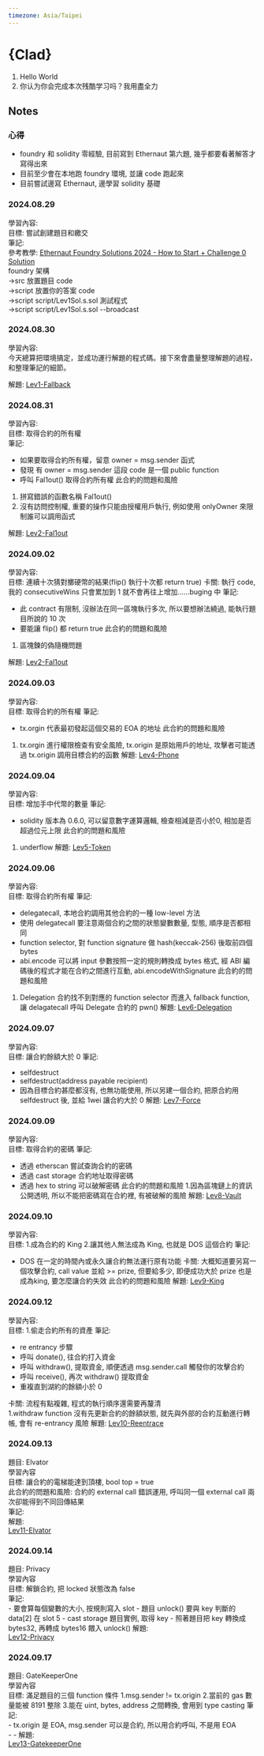 ```yaml
---
timezone: Asia/Taipei
---
```


# {Clad}

1. Hello World
2. 你认为你会完成本次残酷学习吗？我用盡全力

## Notes

<!-- Content_START -->

### 心得
- foundry 和 solidity 零經驗, 目前寫到 Ethernaut 第六題, 幾乎都要看著解答才寫得出來
- 目前至少會在本地跑 foundry 環境, 並讓 code 跑起來
- 目前嘗試邊寫 Ethernaut, 邊學習 solidity 基礎

### 2024.08.29
學習內容:  
目標: 嘗試創建題目和繳交  
筆記:  
  參考教學: [Ethernaut Foundry Solutions 2024 - How to Start + Challenge 0 Solution](https://www.youtube.com/watch?v=UWy-CcnulCA&t=1406s)  
  foundry 架構  
  ->src 放置題目 code  
  ->script 放置你的答案 code  
  ->script script/Lev1Sol.s.sol 測試程式  
  ->script script/Lev1Sol.s.sol --broadcast  
  
### 2024.08.30
學習內容:  
今天總算把環境搞定，並成功運行解題的程式碼。接下來會盡量整理解題的過程，和整理筆記的細節。  

解題:
  [Lev1-Fallback](./Writeup/Clad/script/Lev1Sol.s.sol)

### 2024.08.31
學習內容:  
目標: 取得合約的所有權  
筆記:   
  - 如果要取得合約所有權，留意 owner = msg.sender 函式
  - 發現 有 owner = msg.sender 這段 code 是一個 public function
  - 呼叫 Fal1out() 取得合約所有權
此合約的問題和風險
  1. 拼寫錯誤的函數名稱 Fal1out()
  2. 沒有訪問控制權, 重要的操作只能由授權用戶執行, 例如使用 onlyOwner 來限制誰可以調用函式
       
解題:
  [Lev2-Fal1out](./Writeup/Clad/script/Lev2Sol.s.sol)

### 2024.09.02
學習內容:  
目標: 連續十次猜對擲硬幣的結果(flip() 執行十次都 return true)
卡關: 執行 code, 我的 consecutiveWins 只會累加到 1 就不會再往上增加......buging 中
筆記:   
  - 此 contract 有限制, 沒辦法在同一區塊執行多次, 所以要想辦法繞過, 能執行題目所說的 10 次
  - 要能讓 flip() 都 return true
此合約的問題和風險
  1. 區塊鍊的偽隨機問題
       
解題:
  [Lev2-Fal1out](./Writeup/Clad/script/Lev3Sol.s.sol)

### 2024.09.03
學習內容:  
目標: 取得合約的所有權
筆記:   
  - tx.orgin 代表最初發起這個交易的 EOA 的地址 
此合約的問題和風險
  1. tx.orgin 進行權限檢查有安全風險, tx.origin 是原始用戶的地址, 攻擊者可能透過 tx.origin 調用目標合約的函數
解題:
  [Lev4-Phone](./Writeup/Clad/script/Lev4Sol.s.sol)

### 2024.09.04
學習內容:  
目標: 增加手中代幣的數量
筆記:   
  -  solidity 版本為 0.6.0, 可以留意數字運算邏輯, 檢查相減是否小於0, 相加是否超過位元上限
此合約的問題和風險
  1. underflow
解題:
  [Lev5-Token](./Writeup/Clad/script/Lev5Sol.s.sol)

### 2024.09.06
學習內容:  
目標: 取得合約所有權
筆記:   
  - delegatecall, 本地合約調用其他合約的一種 low-level 方法
  - 使用 delegatecall 要注意兩個合約之間的狀態變數數量, 型態, 順序是否都相同
  - function selector, 對 function signature 做 hash(keccak-256) 後取前四個 bytes
  - abi.encode 可以將 input 參數按照一定的規則轉換成 bytes 格式, 經 ABI 編碼後的程式才能在合約之間進行互動, abi.encodeWithSignature
此合約的問題和風險
  1. Delegation 合約找不到對應的 function selector 而進入 fallback function, 讓 delagatecall 呼叫 Delegate 合約的 pwn()
解題:
  [Lev6-Delegation](./Writeup/Clad/script/Lev6Sol.s.sol)

### 2024.09.07
學習內容:  
目標: 讓合約餘額大於 0
筆記:   
  - selfdestruct
  - selfdestruct(address payable recipient)
  - 因為目標合約甚麼都沒有, 也無功能使用, 所以另建一個合約, 把原合約用 selfdestruct 後, 並給 1wei 讓合約大於 0
解題:
  [Lev7-Force](./Writeup/Clad/script/Lev7Sol.s.sol)

### 2024.09.09
學習內容:  
目標: 取得合約的密碼
筆記:   
  - 透過 etherscan 嘗試查詢合約的密碼
  - 透過 cast storage 合約地址取得密碼
  - 透過 hex to string 可以破解密碼
此合約的問題和風險
  1.因為區塊鏈上的資訊公開透明, 所以不能把密碼寫在合約裡, 有被破解的風險
解題:
  [Lev8-Vault](./Writeup/Clad/script/Lev8Sol.s.sol)

### 2024.09.10
學習內容:  
目標: 1.成為合約的 King 2.讓其他人無法成為 King, 也就是 DOS 這個合約
筆記:   
  - DOS 在一定的時間內或永久讓合約無法運行原有功能
卡關: 大概知道要另寫一個攻擊合約, call value 並給 >= prize, 但要給多少, 即便成功大於 prize 也是成為king, 要怎麼讓合約失效
此合約的問題和風險
解題:
  [Lev9-King](./Writeup/Clad/script/Lev9Sol.s.sol)

### 2024.09.12
學習內容:  
目標: 1.偷走合約所有的資產
筆記:   
  - re entrancy 步驟
  - 呼叫 donate(), 往合約打入資金
  - 呼叫 withdraw(), 提取資金, 順便透過 msg.sender.call 觸發你的攻擊合約
  - 呼叫 receive(), 再次 withdraw() 提取資金
  - 重複直到湖約的餘額小於 0
    
卡關: 流程有點複雜, 程式的執行順序還需要再釐清  
  1.withdraw function 沒有先更新合約的餘額狀態, 就先與外部的合約互動進行轉帳, 會有 re-entrancy 風險
解題:
  [Lev10-Reentrace](./Writeup/Clad/script/Lev10Sol.s.sol)

### 2024.09.13
題目: Elvator  
學習內容  
目標: 讓合約的電梯能達到頂樓, bool top = true  
此合約的問題和風險: 合約的 external call 錯誤運用, 呼叫同一個 external call 兩次卻能得到不同回傳結果  
筆記:     
解題:  
  [Lev11-Elvator](./Writeup/Clad/script/Lev11Sol.s.sol)

### 2024.09.14
題目: Privacy    
學習內容      
目標: 解鎖合約, 把 locked 狀態改為 false  
筆記:     
    - 要會算每個變數的大小, 按規則寫入 slot
    - 題目 unlock() 要與 key 判斷的 data[2] 在 slot 5
    - cast storage 題目實例, 取得 key
    - 照著題目把 key 轉換成 bytes32, 再轉成 bytes16 餵入 unlock()
解題:  
  [Lev12-Privacy](./Writeup/Clad/script/Lev12Sol.s.sol)  

### 2024.09.17
題目: GateKeeperOne      
學習內容      
目標: 滿足題目的三個 function 條件
      1.msg.sender != tx.origin
      2.當前的 gas 數量能被 8191 整除
      3.能在 uint, bytes, address 之間轉換, 會用到 type casting
筆記:     
    - tx.origin 是 EOA, msg.sender 可以是合約, 所以用合約呼叫, 不是用 EOA  
    - 
    - 
解題:  
  [Lev13-GatekeeperOne](./Writeup/Clad/script/Lev13Sol.s.sol) 
<!-- Content_END -->
